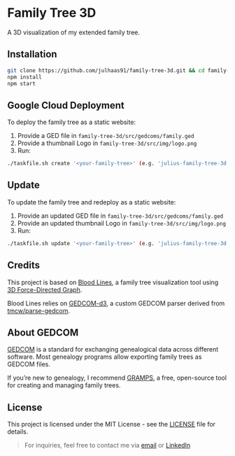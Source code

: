 # Family Tree 3D
A 3D visualization of my extended family tree.

## Installation
```bash
git clone https://github.com/julhaas91/family-tree-3d.git && cd family-tree-3d  
npm install  
npm start  
```

## Google Cloud Deployment
To deploy the family tree as a static website:
1. Provide a GED file in `family-tree-3d/src/gedcoms/family.ged` 
2. Provide a thumbnail Logo in `family-tree-3d/src/img/logo.png` 
3. Run:
```bash
./taskfile.sh create '<your-family-tree>' (e.g. 'julius-family-tree-3d')
```

## Update
To update the family tree and redeploy as a static website:
1. Provide an updated GED file in `family-tree-3d/src/gedcoms/family.ged` 
2. Provide an updated thumbnail Logo in `family-tree-3d/src/img/logo.png` 
3. Run:
```bash
./taskfile.sh update '<your-family-tree>' (e.g. 'julius-family-tree-3d')
```
## Credits
This project is based on [Blood Lines](https://github.com/oh-kay-blanket/blood-lines), a family tree visualization tool using [3D Force-Directed Graph](https://github.com/vasturiano/3d-force-graph).

Blood Lines relies on [GEDCOM-d3](https://github.com/oh-kay-blanket/gedcom-d3), a custom GEDCOM parser derived from [tmcw/parse-gedcom](https://github.com/tmcw/gedcom).

## About GEDCOM
[GEDCOM](https://github.com/tmcw/gedcom) is a standard for exchanging genealogical data across different software. Most genealogy programs allow exporting family trees as GEDCOM files.

If you’re new to genealogy, I recommend [GRAMPS](https://github.com/gramps-project/gramps), a free, open-source tool for creating and managing family trees.

## License

This project is licensed under the MIT License - see the [LICENSE](LICENSE) file for details.

> For inquiries, feel free to contact me via [email](mailto:juliushaas91@gmail.com) or [LinkedIn](https://www.linkedin.com/in/jh91/) 